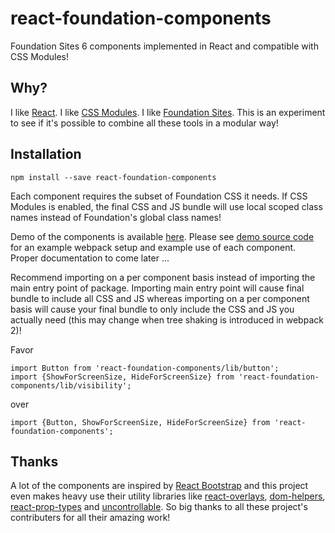 # react-foundation-components

Foundation Sites 6 components implemented in React and compatible with CSS Modules!

## Why?

I like [React](https://facebook.github.io/react). I like [CSS Modules](https://github.com/css-modules/css-modules). I like [Foundation Sites](http://foundation.zurb.com/sites.html). This is an experiment to see if it's possible to combine all these tools in a modular way!

## Installation

```
npm install --save react-foundation-components
```

Each component requires the subset of Foundation CSS it needs. If CSS Modules is enabled, the final CSS and JS bundle will use local scoped class names instead of Foundation's global class names!

Demo of the components is available [here](http://aruberto.github.io/react-foundation-components). Please see [demo source code](https://github.com/aruberto/react-foundation-components/tree/master/demo) for an example webpack setup and example use of each component. Proper documentation to come later ...

Recommend importing on a per component basis instead of importing the main entry point of package. Importing main entry point will cause final bundle to include all CSS and JS whereas importing on a per component basis will cause your final bundle to only include the CSS and JS you actually need (this may change when tree shaking is introduced in webpack 2)!

Favor

```
import Button from 'react-foundation-components/lib/button';
import {ShowForScreenSize, HideForScreenSize} from 'react-foundation-components/lib/visibility';
```

over

```
import {Button, ShowForScreenSize, HideForScreenSize} from 'react-foundation-components';
```

## Thanks

A lot of the components are inspired by [React Bootstrap](https://github.com/react-bootstrap/react-bootstrap) and this project even makes heavy use their utility libraries like [react-overlays](https://github.com/react-bootstrap/react-overlays), [dom-helpers](https://github.com/react-bootstrap/dom-helpers), [react-prop-types](https://github.com/react-bootstrap/react-prop-types) and [uncontrollable](https://github.com/jquense/uncontrollable). So big thanks to all these project's contributers for all their amazing work!

